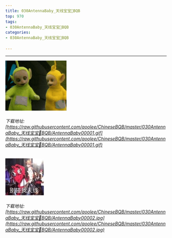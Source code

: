 ```yaml
---
title: 030AntennaBaby_天线宝宝👶BQB
top: 970
tags:
- 030AntennaBaby_天线宝宝👶BQB
categories:
- 030AntennaBaby_天线宝宝👶BQB

---
```


------

<!-- more -->

![](https://raw.githubusercontent.com/aoolee/ChineseBQB/master/030AntennaBaby_天线宝宝👶BQB/AntennaBaby00001.gif)
###### 下载地址:[https://raw.githubusercontent.com/aoolee/ChineseBQB/master/030AntennaBaby_天线宝宝👶BQB/AntennaBaby00001.gif](https://raw.githubusercontent.com/aoolee/ChineseBQB/master/030AntennaBaby_天线宝宝👶BQB/AntennaBaby00001.gif)

![](https://raw.githubusercontent.com/aoolee/ChineseBQB/master/030AntennaBaby_天线宝宝👶BQB/AntennaBaby00002.jpg)
###### 下载地址:[https://raw.githubusercontent.com/aoolee/ChineseBQB/master/030AntennaBaby_天线宝宝👶BQB/AntennaBaby00002.jpg](https://raw.githubusercontent.com/aoolee/ChineseBQB/master/030AntennaBaby_天线宝宝👶BQB/AntennaBaby00002.jpg)

